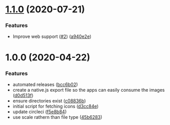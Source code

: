 # [1.1.0](https://github.com/EqualsGroup/geometry-icons/compare/v1.0.0...v1.1.0) (2020-07-21)


### Features

* Improve web support ([#2](https://github.com/EqualsGroup/geometry-icons/issues/2)) ([a940e2e](https://github.com/EqualsGroup/geometry-icons/commit/a940e2e442eb7d4b27c452f7611174501f938ccd))

# 1.0.0 (2020-04-22)


### Features

* automated releases ([bcc6b02](https://github.com/EqualsGroup/geometry-icons/commit/bcc6b02567b950fbf2530fa4f226566161b41271))
* create a native.js export file so the apps can easily consume the images ([d0d513f](https://github.com/EqualsGroup/geometry-icons/commit/d0d513f42bde0757e3aed4275a408b0590693099))
* ensure directories exist ([c08836b](https://github.com/EqualsGroup/geometry-icons/commit/c08836bba9c880f9c628361dcc04e9f08de0b149))
* initial script for fetching icons ([d3cc84e](https://github.com/EqualsGroup/geometry-icons/commit/d3cc84e17de4788a893356a9b081a18f26b4dcca))
* update circleci ([f5e8b84](https://github.com/EqualsGroup/geometry-icons/commit/f5e8b84cf26f5efb3598373c29dc858c4d6781f4))
* use scale rathern than file type ([45b6283](https://github.com/EqualsGroup/geometry-icons/commit/45b62832b5dbbe94e3992710499ef253134cb3e0))
